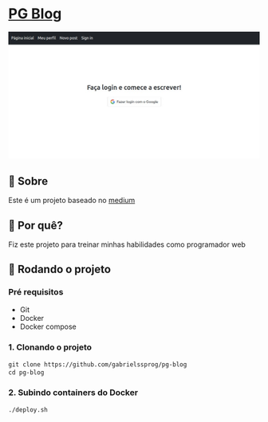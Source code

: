 # [PG Blog](https://pgblogview.herokuapp.com/pages/posts)

<div align="center">
    <img src="./public/images/preview.jpg">
</div>

## 🔎 Sobre
Este é um projeto baseado no [medium](https://medium.com)

## 🤔 Por quê?
Fiz este projeto para treinar minhas habilidades como programador web

## 🏃 Rodando o projeto

### Pré requisitos
- Git
- Docker
- Docker compose

### 1. Clonando o projeto
```
git clone https://github.com/gabrielssprog/pg-blog
cd pg-blog
```

### 2. Subindo containers do Docker
```
./deploy.sh
```
